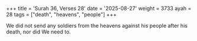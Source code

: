 +++
title = 'Surah 36, Verses 28'
date = '2025-08-27'
weight = 3733
ayah = 28
tags = ["death", "heavens", "people"]
+++

We did not send any soldiers from the heavens against his people after his death, nor did We need to.